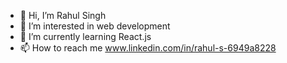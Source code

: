 - 👋 Hi, I’m Rahul Singh
- 👀 I’m interested in web development
- 🌱 I’m currently learning React.js
- 📫 How to reach me www.linkedin.com/in/rahul-s-6949a8228

<!---
Rahulsingh2003/Rahulsingh2003 is a ✨ special ✨ repository because its `README.md` (this file) appears on your GitHub profile.
You can click the Preview link to take a look at your changes.
--->
